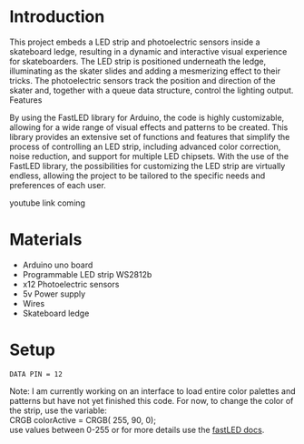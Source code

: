 # Introduction

This project embeds a LED strip and photoelectric sensors inside a skateboard ledge, resulting in a dynamic and interactive visual experience for skateboarders. The LED strip is positioned underneath the ledge, illuminating as the skater slides and adding a mesmerizing effect to their tricks. The photoelectric sensors track the position and direction of the skater and, together with a queue data structure, control the lighting output.
Features

By using the FastLED library for Arduino, the code is highly customizable, allowing for a wide range of visual effects and patterns to be created. This library provides an extensive set of functions and features that simplify the process of controlling an LED strip, including advanced color correction, noise reduction, and support for multiple LED chipsets. With the use of the FastLED library, the possibilities for customizing the LED strip are virtually endless, allowing the project to be tailored to the specific needs and preferences of each user.

youtube link coming
 
 
 
 
# Materials

<ul>
  <li>Arduino uno board</li>
  <li>Programmable LED strip WS2812b</li>     
   <li>x12 Photoelectric sensors</li>
 <li>5v Power supply</li>
 <li>Wires</li>
  <li>Skateboard ledge</li>
</ul> 
    


# Setup

    DATA PIN = 12

Note: I am currently working on an interface to load entire color palettes and patterns but have not yet finished this code. For now, to change the color of the strip, use the variable: <br>
 CRGB colorActive = CRGB( 255, 90, 0);
<br>
use values between 0-255 or for more details use the [fastLED docs](https://fastled.io/docs/3.1/struct_c_r_g_b.html).
  

